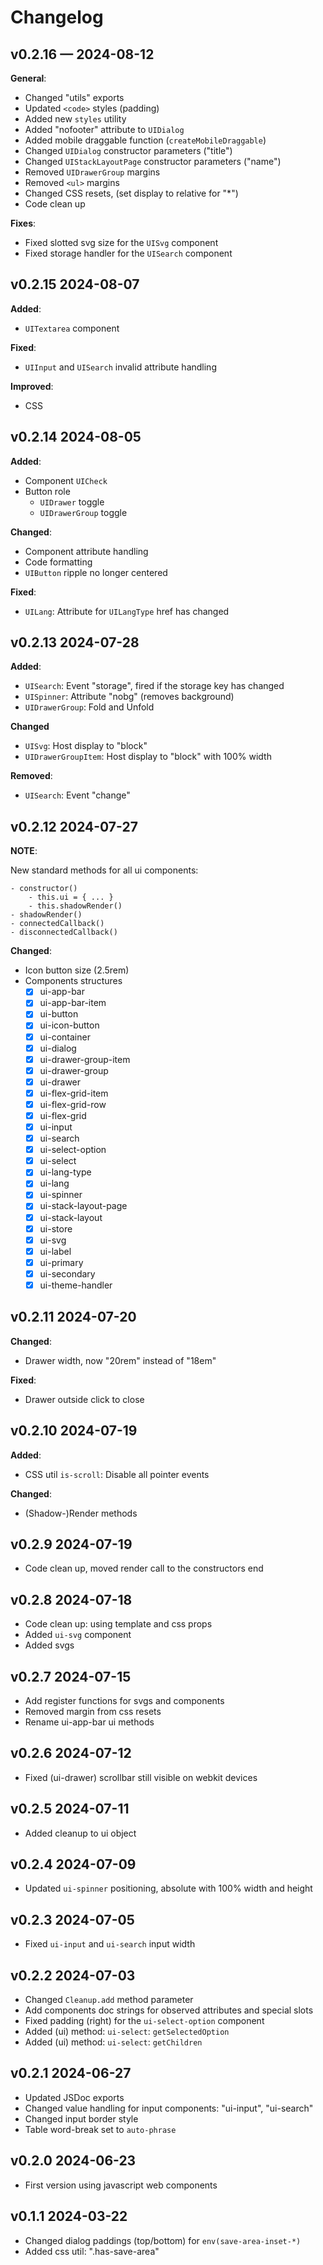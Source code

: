 # Changelog

## v0.2.16 — 2024-08-12

**General**:

- Changed "utils" exports
- Updated `<code>` styles (padding)
- Added new `styles` utility
- Added "nofooter" attribute to `UIDialog`
- Added mobile draggable function (`createMobileDraggable`)
- Changed `UIDialog` constructor parameters ("title")
- Changed `UIStackLayoutPage` constructor parameters ("name")
- Removed `UIDrawerGroup` margins
- Removed `<ul>` margins
- Changed CSS resets, (set display to relative for "\*")
- Code clean up

**Fixes**:

- Fixed slotted svg size for the `UISvg` component
- Fixed storage handler for the `UISearch` component

## v0.2.15 2024-08-07

**Added**:

- `UITextarea` component

**Fixed**:

- `UIInput` and `UISearch` invalid attribute handling

**Improved**:

- CSS

## v0.2.14 2024-08-05

**Added**:

- Component `UICheck`
- Button role
  - `UIDrawer` toggle
  - `UIDrawerGroup` toggle

**Changed**:

- Component attribute handling
- Code formatting
- `UIButton` ripple no longer centered

**Fixed**:

- `UILang`: Attribute for `UILangType` href has changed

## v0.2.13 2024-07-28

**Added**:

- `UISearch`: Event "storage", fired if the storage key has changed
- `UISpinner`: Attribute "nobg" (removes background)
- `UIDrawerGroup`: Fold and Unfold

**Changed**

- `UISvg`: Host display to "block"
- `UIDrawerGroupItem`: Host display to "block" with 100% width

**Removed**:

- `UISearch`: Event "change"

## v0.2.12 2024-07-27

**NOTE**:

New standard methods for all ui components:

    - constructor()
        - this.ui = { ... }
        - this.shadowRender()
    - shadowRender()
    - connectedCallback()
    - disconnectedCallback()

**Changed**:

- Icon button size (2.5rem)
- Components structures
  - [x] ui-app-bar
  - [x] ui-app-bar-item
  - [x] ui-button
  - [x] ui-icon-button
  - [x] ui-container
  - [x] ui-dialog
  - [x] ui-drawer-group-item
  - [x] ui-drawer-group
  - [x] ui-drawer
  - [x] ui-flex-grid-item
  - [x] ui-flex-grid-row
  - [x] ui-flex-grid
  - [x] ui-input
  - [x] ui-search
  - [x] ui-select-option
  - [x] ui-select
  - [x] ui-lang-type
  - [x] ui-lang
  - [x] ui-spinner
  - [x] ui-stack-layout-page
  - [x] ui-stack-layout
  - [x] ui-store
  - [x] ui-svg
  - [x] ui-label
  - [x] ui-primary
  - [x] ui-secondary
  - [x] ui-theme-handler

## v0.2.11 2024-07-20

**Changed**:

- Drawer width, now "20rem" instead of "18em"

**Fixed**:

- Drawer outside click to close

## v0.2.10 2024-07-19

**Added**:

- CSS util `is-scroll`: Disable all pointer events

**Changed**:

- (Shadow-)Render methods

## v0.2.9 2024-07-19

- Code clean up, moved render call to the constructors end

## v0.2.8 2024-07-18

- Code clean up: using template and css props
- Added `ui-svg` component
- Added svgs

## v0.2.7 2024-07-15

- Add register functions for svgs and components
- Removed margin from css resets
- Rename ui-app-bar ui methods

## v0.2.6 2024-07-12

- Fixed (ui-drawer) scrollbar still visible on webkit devices

## v0.2.5 2024-07-11

- Added cleanup to ui object

## v0.2.4 2024-07-09

- Updated `ui-spinner` positioning, absolute with 100% width and height

## v0.2.3 2024-07-05

- Fixed `ui-input` and `ui-search` input width

## v0.2.2 2024-07-03

- Changed `Cleanup.add` method parameter
- Add components doc strings for observed attributes and special slots
- Fixed padding (right) for the `ui-select-option` component
- Added (ui) method: `ui-select`: `getSelectedOption`
- Added (ui) method: `ui-select`: `getChildren`

## v0.2.1 2024-06-27

- Updated JSDoc exports
- Changed value handling for input components: "ui-input", "ui-search"
- Changed input border style
- Table word-break set to `auto-phrase`

## v0.2.0 2024-06-23

- First version using javascript web components

## v0.1.1 2024-03-22

- Changed dialog paddings (top/bottom) for `env(save-area-inset-*)`
- Added css util: ".has-save-area"

